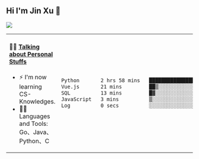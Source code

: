 
## Hi I'm Jin Xu 👋
![](https://komarev.com/ghpvc/?username=jiayouxujin&color=brightgreen&label=PROFILE+VIEWS)



<table align="center">
<tr>
<td valign="top" width="60%">

#### 🏋️‍♀️ <a href="https://github.com/jiayouxujin" target="_blank">Talking about Personal Stuffs</a>
<!-- recent_releases starts -->

- ⚡  I'm now learning CS-Knowledges.  
- 🏊‍♂️ Languages and Tools: Go、Java、Python、C
<!-- recent_releases ends -->
</td>
<td>
 
<!--START_SECTION:waka-->

```txt
Python       2 hrs 58 mins   ████████████████████▓░░░░   82.09 %
Vue.js       21 mins         ██▒░░░░░░░░░░░░░░░░░░░░░░   09.97 %
SQL          13 mins         █▓░░░░░░░░░░░░░░░░░░░░░░░   06.17 %
JavaScript   3 mins          ▒░░░░░░░░░░░░░░░░░░░░░░░░   01.76 %
Log          0 secs          ░░░░░░░░░░░░░░░░░░░░░░░░░   00.01 %
```

<!--END_SECTION:waka-->
 
</td>
</tr>
</table>





